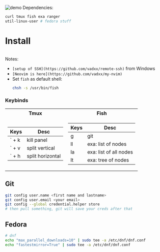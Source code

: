 ![demo](./assets/demo.png) 
Dependencies:
```bash
curl tmux fish exa ranger
util-linux-user # fedora stuff
```

# Install
```bash

```

Notes:
* `[setup of SSH](https://github.com/vadxx/remote-ssh)` from Windows
* `[Neovim is here](https://github.com/vadxx/my-nvim)`
* Set `fish` as default shell:
  ```bash
  chsh -s /usr/bin/fish
  ```


### Keybinds

<table>
<tr> <th>Tmux</th> <th>Fish</th> </tr>
<tr><td>

Keys | Desc
---|---
` + k | kill panel
` + v | split vertical
` + h | split horizontal
  
</td><td>

Keys | Desc
---|---
g | git
ll | exa: list of nodes
la | exa: list of all nodes
lt | exa: tree of nodes
  
</td></tr>
</table>

## Git
```bash
git config user.name <first name and lastname>
git config user.email <your email>
git config --global credential.helper store
# then pull something, git will save your creds after that
```

## Fedora
```bash
# dnf
echo "max_parallel_downloads=10" | sudo tee -a /etc/dnf/dnf.conf
echo "fastestmirror=True" | sudo tee -a /etc/dnf/dnf.conf
```
